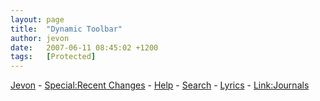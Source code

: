 ```yaml
---
layout: page
title:  "Dynamic Toolbar"
author: jevon
date:   2007-06-11 08:45:02 +1200
tags:   [Protected]
---
```


[Jevon](jevon-wright.md) - [Special:Recent Changes](special-recent-changes.md) - [Help](help.md) - [Search](search.md) - [Lyrics](link-music.md) - [Link:Journals](link-journals.md)
